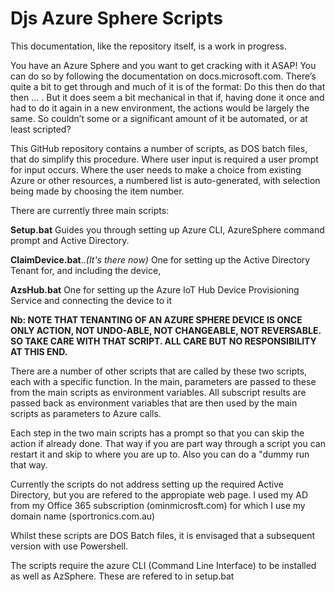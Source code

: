 # Djs Azure Sphere Scripts

This documentation, like the repository itself, is a work in
progress.

You have an Azure Sphere and you want to get cracking with
it ASAP! You can do so by following the documentation on docs.microsoft.com.
There’s quite a bit to get through and much of it is of the format: Do this
then do that then … . But it does seem a bit mechanical in that if, having done
it once and had to do it again in a new environment, the actions would be
largely the same. So couldn’t some or a significant amount of it be automated,
or at least scripted?

This GitHub repository contains a number of scripts, as DOS
batch files, that do simplify this procedure. Where user input is required a
user prompt for input occurs. Where the user needs to make a choice from
existing Azure or other resources, a numbered list is auto-generated, with
selection being made by choosing the item number. 

There are currently three main scripts:

**Setup.bat** Guides you through setting up Azure CLI, AzureSphere command prompt and Active Directory.

**ClaimDevice.bat**..*(It's there now)* One for setting up
the Active Directory Tenant for, and including 
the device,

**AzsHub.bat** One for setting up the Azure IoT Hub Device
Provisioning Service and connecting the device to it

**Nb: NOTE THAT TENANTING OF AN AZURE SPHERE DEVICE IS ONCE
ONLY ACTION, NOT UNDO-ABLE, NOT CHANGEABLE, NOT REVERSABLE. SO TAKE CARE WITH
THAT SCRIPT. ALL CARE BUT NO RESPONSIBILITY AT THIS END.**



There are a number of other scripts that are called by these
two scripts, each with a specific function. In the main, parameters are passed
to these from the main scripts as environment variables. All subscript results
are passed back as environment variables that are then used by the main scripts
as parameters to Azure calls.

Each step in the two main scripts has a prompt so that you can skip the action if already done. That way if you are part way through a script you can restart it and skip to where you are up to. Also you can do a "dummy run that way.



Currently the scripts do not address setting up the required
Active Directory, but you are refered to the appropiate web page. I used my AD from my Office 365 subscription (ominmicrosft.com)
for which I use my domain name (sportronics.com.au)

Whilst these scripts are DOS Batch files, it is envisaged
that a subsequent version with use Powershell.

The scripts require the azure CLI (Command Line Interface)
to be installed as well as AzSphere. These are refered to in setup.bat



